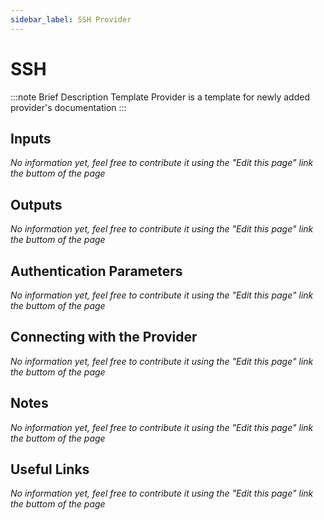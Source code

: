 ```yaml
---
sidebar_label: SSH Provider
---
```


# SSH

:::note Brief Description
Template Provider is a template for newly added provider's documentation
:::

## Inputs
*No information yet, feel free to contribute it using the "Edit this page" link the buttom of the page*

## Outputs
*No information yet, feel free to contribute it using the "Edit this page" link the buttom of the page*

## Authentication Parameters
*No information yet, feel free to contribute it using the "Edit this page" link the buttom of the page*

## Connecting with the Provider
*No information yet, feel free to contribute it using the "Edit this page" link the buttom of the page*

## Notes
*No information yet, feel free to contribute it using the "Edit this page" link the buttom of the page*

## Useful Links
*No information yet, feel free to contribute it using the "Edit this page" link the buttom of the page*
